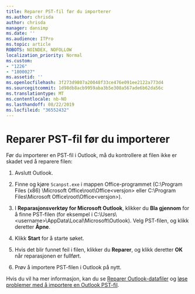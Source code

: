 ```yaml
---
title: Reparer PST-fil før du importerer
ms.author: chrisda
author: chrisda
manager: dansimp
ms.date: ''
ms.audience: ITPro
ms.topic: article
ROBOTS: NOINDEX, NOFOLLOW
localization_priority: Normal
ms.custom:
- "1226"
- "1800027"
ms.assetid: ''
ms.openlocfilehash: 3f273d9807a20048f33ce476e091ee2122a773d4
ms.sourcegitcommit: 1d98db8acb9959aba3b5e308a567ade6b62da56c
ms.translationtype: MT
ms.contentlocale: nb-NO
ms.lasthandoff: 08/22/2019
ms.locfileid: "36552432"
---
```

# <a name="repair-pst-file-before-importing"></a>Reparer PST-fil før du importerer

Før du importerer en PST-fil i Outlook, må du kontrollere at filen ikke er skadet ved å reparere filen:

1. Avslutt Outlook.

2. Finne og kjøre `Scanpst.exe` i mappen Office-programmet (C:\Program Files (x86) \Microsoft Office\root\Office\<versjon\> eller C:\Program Files\Microsoft Office\root\Office\<versjon\>).

3. I **Reparasjonsverktøy for Microsoft Outlook**, klikker du **Bla gjennom** for å finne PST-filen (for eksempel i C:\Users\\<username\>\AppData\Local\Microsoft\Outlook). Velg PST-filen, og klikk deretter **Åpne**.

4. Klikk **Start** for å starte søket.

5. Hvis det blir funnet feil i filen, klikker du **Reparer**, og klikk deretter **OK** når reparasjonen er fullført.

6. Prøv å importere PST-filen i Outlook på nytt.

Hvis du vil ha mer informasjon, kan du se [Reparer Outlook-datafiler](https://support.office.com/article/25663bc3-11ec-4412-86c4-60458afc5253) og [løse problemer med å importere en Outlook PST-fil](https://support.office.com/article/2d2e50dc-5c36-4ab2-ab50-f1be733b3d6e).
